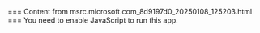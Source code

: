 === Content from msrc.microsoft.com_8d9197d0_20250108_125203.html ===
You need to enable JavaScript to run this app.
